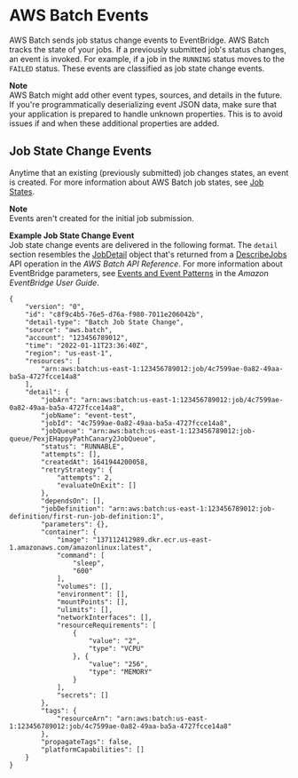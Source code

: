 # AWS Batch Events<a name="batch_cwe_events"></a>

AWS Batch sends job status change events to EventBridge\. AWS Batch tracks the state of your jobs\. If a previously submitted job's status changes, an event is invoked\. For example, if a job in the `RUNNING` status moves to the `FAILED` status\. These events are classified as job state change events\.

**Note**  
AWS Batch might add other event types, sources, and details in the future\. If you're programmatically deserializing event JSON data, make sure that your application is prepared to handle unknown properties\. This is to avoid issues if and when these additional properties are added\.

## Job State Change Events<a name="batch_job_events"></a>

Anytime that an existing \(previously submitted\) job changes states, an event is created\. For more information about AWS Batch job states, see [Job States](job_states.md)\.

**Note**  
Events aren't created for the initial job submission\.

**Example Job State Change Event**  
Job state change events are delivered in the following format\. The `detail` section resembles the [JobDetail](https://docs.aws.amazon.com/batch/latest/APIReference/API_JobDetail.html) object that's returned from a [DescribeJobs](https://docs.aws.amazon.com/batch/latest/APIReference/API_DescribeJobs.html) API operation in the *AWS Batch API Reference*\. For more information about EventBridge parameters, see [Events and Event Patterns](https://docs.aws.amazon.com/eventbridge/latest/userguide/eb-events.html) in the *Amazon EventBridge User Guide*\.  

```
{
    "version": "0",
    "id": "c8f9c4b5-76e5-d76a-f980-7011e206042b",
    "detail-type": "Batch Job State Change",
    "source": "aws.batch",
    "account": "123456789012",
    "time": "2022-01-11T23:36:40Z",
    "region": "us-east-1",
    "resources": [
        "arn:aws:batch:us-east-1:123456789012:job/4c7599ae-0a82-49aa-ba5a-4727fcce14a8"
    ],
    "detail": {
        "jobArn": "arn:aws:batch:us-east-1:123456789012:job/4c7599ae-0a82-49aa-ba5a-4727fcce14a8",
        "jobName": "event-test",
        "jobId": "4c7599ae-0a82-49aa-ba5a-4727fcce14a8",
        "jobQueue": "arn:aws:batch:us-east-1:123456789012:job-queue/PexjEHappyPathCanary2JobQueue",
        "status": "RUNNABLE",
        "attempts": [],
        "createdAt": 1641944200058,
        "retryStrategy": {
            "attempts": 2,
            "evaluateOnExit": []
        },
        "dependsOn": [],
        "jobDefinition": "arn:aws:batch:us-east-1:123456789012:job-definition/first-run-job-definition:1",
        "parameters": {},
        "container": {
            "image": "137112412989.dkr.ecr.us-east-1.amazonaws.com/amazonlinux:latest",
            "command": [
                "sleep",
                "600"
            ],
            "volumes": [],
            "environment": [],
            "mountPoints": [],
            "ulimits": [],
            "networkInterfaces": [],
            "resourceRequirements": [
                {
                    "value": "2",
                    "type": "VCPU"
                }, {
                    "value": "256",
                    "type": "MEMORY"
                }
            ],
            "secrets": []
        },
        "tags": {
            "resourceArn": "arn:aws:batch:us-east-1:123456789012:job/4c7599ae-0a82-49aa-ba5a-4727fcce14a8"
        },
        "propagateTags": false,
        "platformCapabilities": []
    }
}
```